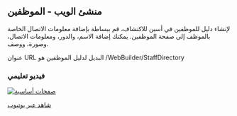 ## منشئ الويب - الموظفين

لإنشاء دليل للموظفين في أسبن للاكتشاف، قم ببساطة بإضافة معلومات الاتصال الخاصة بالموظف إلى صفحة الموظفين. يمكنك إضافة الاسم، والدور، ومعلومات الاتصال، وصورة، ووصف.

عنوان URL البديل لدليل الموظفين هو /WebBuilder/StaffDirectory

### فيديو تعليمي

[![صفحات أساسية](/manual/images/staff-members.jpg)](https://youtu.be/JxQZNsjycd4)

[شاهد عبر يوتيوب](https://youtu.be/JxQZNsjycd4)
